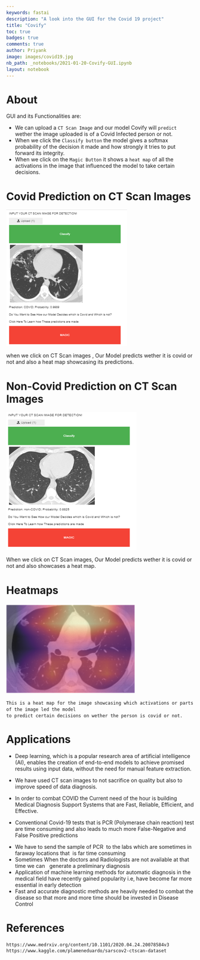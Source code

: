 ```yaml
---
keywords: fastai
description: "A look into the GUI for the Covid 19 project"
title: "Covify"
toc: true 
badges: true
comments: true
author: Priyank 
image: images/covid19.jpg
nb_path: _notebooks/2021-01-20-Covify-GUI.ipynb
layout: notebook
---
```


<!--
#################################################
### THIS FILE WAS AUTOGENERATED! DO NOT EDIT! ###
#################################################
# file to edit: _notebooks/2021-01-20-Covify-GUI.ipynb
-->

<div class="container" id="notebook-container">
        
<div class="cell border-box-sizing text_cell rendered"><div class="inner_cell">
<div class="text_cell_render border-box-sizing rendered_html">
<h1 id="About">About<a class="anchor-link" href="#About"> </a></h1><p>GUI and its Functionalities are:</p>
<ul>
<li>We can upload a <code>CT Scan Image</code> and our model Covify will <code>predict</code> wether  the image uploaded is of a Covid Infected person or not.</li>
<li>When we click the <code>Classify button</code> the model gives a softmax probability of the decision it made and how strongly it tries to put forward its integrity.</li>
<li>When we click on the <code>Magic Button</code> it shows a <code>heat map</code> of all the activations in the image that  influenced the model to take certain decisions.</li>
</ul>

</div>
</div>
</div>
<div class="cell border-box-sizing text_cell rendered"><div class="inner_cell">
<div class="text_cell_render border-box-sizing rendered_html">
<h1 id="Covid-Prediction-on-CT-Scan-Images">Covid Prediction on CT Scan Images<a class="anchor-link" href="#Covid-Prediction-on-CT-Scan-Images"> </a></h1><p><img src="/images/copied_from_nb/my_icons/Covi1.png" alt=""></p>
<p>when we click on CT Scan images , Our Model predicts wether it is covid or not and also a heat map showcasing its predictions.</p>

</div>
</div>
</div>
<div class="cell border-box-sizing text_cell rendered"><div class="inner_cell">
<div class="text_cell_render border-box-sizing rendered_html">
<h1 id="Non-Covid-Prediction-on-CT-Scan-Images">Non-Covid Prediction on CT Scan Images<a class="anchor-link" href="#Non-Covid-Prediction-on-CT-Scan-Images"> </a></h1><p><img src="/images/copied_from_nb/my_icons/Covi2.png" alt=""></p>
<p>When we click on CT Scan images, Our Model predicts wether it is covid or not and also showcases a heat map.</p>

</div>
</div>
</div>
<div class="cell border-box-sizing text_cell rendered"><div class="inner_cell">
<div class="text_cell_render border-box-sizing rendered_html">
<h1 id="Heatmaps">Heatmaps<a class="anchor-link" href="#Heatmaps"> </a></h1><p><img src="/images/copied_from_nb/my_icons/hmap.png" alt=""></p>
<p><code>This is a heat map for the image showcasing which activations or parts of the image led the model
to predict certain decisions on wether the person is covid or not.</code></p>

</div>
</div>
</div>
<div class="cell border-box-sizing text_cell rendered"><div class="inner_cell">
<div class="text_cell_render border-box-sizing rendered_html">
<h1 id="Applications">Applications<a class="anchor-link" href="#Applications"> </a></h1><ul>
<li><p>Deep learning, which is a popular research area of artificial intelligence (AI), enables the creation of end-to-end models to achieve promised results using input data, without the need for manual feature extraction.</p>
</li>
<li><p>We have used CT scan images to not sacrifice on quality but also to improve speed of data diagnosis.</p>
</li>
<li><p>In order to combat COVID the Current need of the hour is building Medical Diagnosis Support Systems that are Fast, Reliable, Efficient, and Effective.</p>
</li>
<li><p>Conventional Covid-19 tests that is PCR (Polymerase chain reaction) test are time consuming and also leads to much more False-Negative and False Positive predictions</p>
</li>
<li>We have to send the sample of PCR  to the labs which are sometimes in faraway locations that  is far time consuming</li>
<li>Sometimes When the doctors and Radiologists are not available at that time we can   generate a preliminary diagnosis </li>
<li>Application of machine learning methods for automatic diagnosis in the medical field have recently gained popularity i.e, have become far more essential in early detection </li>
<li>Fast and accurate diagnostic methods are heavily needed to combat the disease so that more and more time should be invested in Disease Control</li>
</ul>

</div>
</div>
</div>
<div class="cell border-box-sizing text_cell rendered"><div class="inner_cell">
<div class="text_cell_render border-box-sizing rendered_html">
<h1 id="References">References<a class="anchor-link" href="#References"> </a></h1>
<pre><code>https://www.medrxiv.org/content/10.1101/2020.04.24.20078584v3
https://www.kaggle.com/plameneduardo/sarscov2-ctscan-dataset</code></pre>

</div>
</div>
</div>
</div>
 

